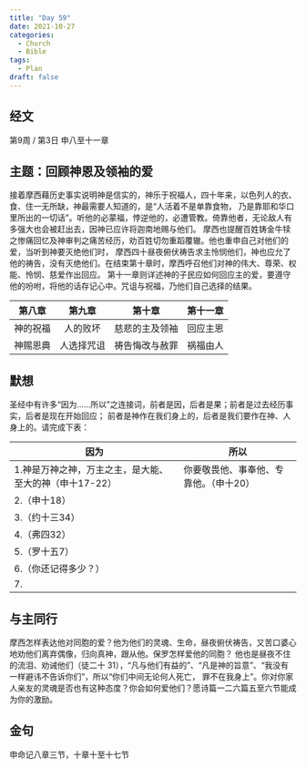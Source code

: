 ```yaml
---
title: "Day 59"
date: 2021-10-27
categories:
  - Church
  - Bible
tags:
  - Plan
draft: false
---
```


## 经文
第9周 / 第3日 申八至十一章

## 主题：回顾神恩及领袖的爱
接着摩西藉历史事实说明神是信实的，神乐于祝福人，四十年来，以色列人的衣、食、住一无所缺，神最需要人知道的，是“人活着不是单靠食物，
乃是靠耶和华口里所出的一切话”。听他的必蒙福，悖逆他的，必遭管教。倚靠他者，无论敌人有多强大也会被赶出去，因神已应许将迦南地赐与他们。
摩西也提醒百姓铸金牛犊之惨痛回忆及神审判之痛苦经历，劝百姓切勿重蹈覆辙。他也重申自己对他们的爱，当听到神要灭绝他们时，
摩西四十昼夜俯伏祷告求主怜悯他们，神也应允了他的祷告，没有灭绝他们。在结束第十章时，摩西呼召他们对神的伟大、尊荣、权能、怜悯、慈爱作出回应。
第十一章则详述神的子民应如何回应主的爱，要遵守他的吩咐，将他的话存记心中。咒诅与祝福，乃他们自己选择的结果。

| 第八章  | 第九章   | 第十章     | 第十一章 |
| :----: | :-----: | :-------: | :----: |
| 神的祝福 | 人的败坏  | 慈悲的主及领袖 | 回应主恩 |
| 神赐恩典 | 人选择咒诅 | 祷告悔改与赦罪 | 祸福由人 |

## 默想
圣经中有许多“因为……所以”之连接词，前者是因，后者是果；前者是过去经历事实，后者是现在开始回应；
前者是神作在我们身上的，后者是我们要作在神、人身上的。请完成下表：

| **因为**                          | **所以**                 |
| ------------------------------- | ---------------------- |
| 1.神是万神之神，万主之主，是大能、至大的神（申十17-22） | 你要敬畏他、事奉他、专靠他。（申十20） |
| 2.（申十18）                        |                        |
| 3.（约十三34）                       |                        |
| 4.（弗四32）                        |                        |
| 5.（罗十五7）                        |                        |
| 6.（你还记得多少？）                     |                        |
| 7.                              |                        |

## 与主同行
摩西怎样表达他对同胞的爱？他为他们的灵魂、生命，昼夜俯伏祷告，又苦口婆心地劝他们离弃偶像，归向真神，跟从他。保罗怎样爱他的同胞？
他也是昼夜不住的流泪、劝诫他们（徒二十  31），“凡与他们有益的”、“凡是神的旨意”、“我没有一样避讳不告诉你们”，所以“你们中间无论何人死亡，
罪不在我身上”。你对你家人亲友的灵魂是否也有这种态度？你会如何爱他们？愿诗篇一二六篇五至六节能成为你的激励。

## 金句
申命记八章三节，十章十至十七节

[comment]: <> (## 附录)


